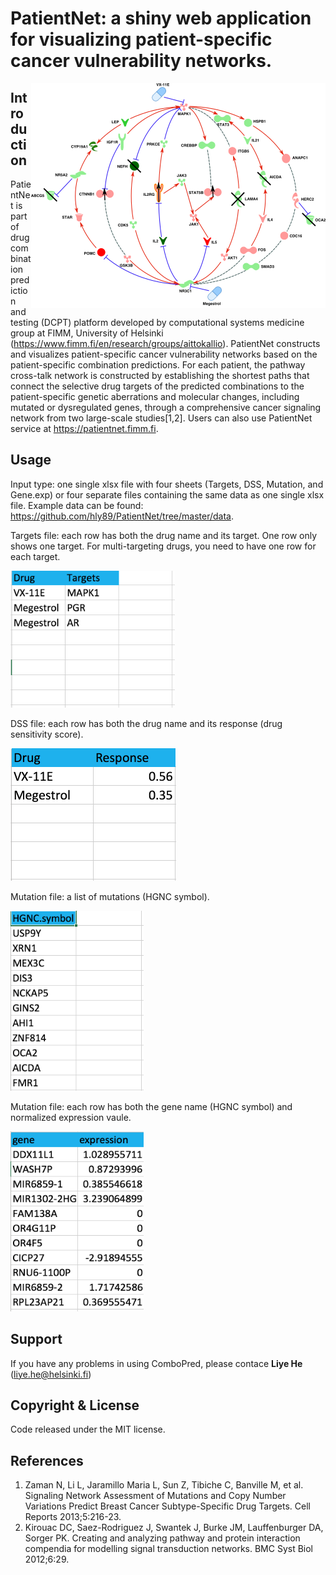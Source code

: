 # PatientNet: a shiny web application for visualizing patient-specific cancer vulnerability networks. 
<img src="www/logo.png" align="right" /> 

## Introduction
PatientNet is part of drug combination prediction and testing (DCPT) platform developed by computational systems medicine group at FIMM, University of Helsinki (<https://www.fimm.fi/en/research/groups/aittokallio>). PatientNet constructs and visualizes patient-specific cancer vulnerability networks based on the patient-specific combination predictions. For each patient, the pathway cross-talk network is constructed by establishing the shortest paths that connect the selective drug targets of the predicted combinations to the patient-specific genetic aberrations and molecular changes, including mutated or dysregulated genes, through a comprehensive cancer signaling network from two large-scale studies[1,2]. Users can also use PatientNet service at <https://patientnet.fimm.fi>. 

## Usage
Input type: one single xlsx file with four sheets (Targets, DSS, Mutation, and Gene.exp) or four separate files containing the same data as one single xlsx file. Example data can be found: <https://github.com/hly89/PatientNet/tree/master/data>. 

Targets file: each row has both the drug name and its target. One row only shows one target. For multi-targeting drugs, you need to have one row for each target.

<img src="www/dtm.png" width = "263" height="219">

DSS file: each row has both the drug name and its response (drug sensitivity score).

<img src="www/dss.png" width = "265" height="212">

Mutation file: a list of mutations (HGNC symbol).

<img src="www/mut.png" width = "213" height="288">

Mutation file: each row has both the gene name (HGNC symbol) and normalized expression vaule.

<img src="www/gex.png" width = "213" height="288">


## Support
If you have any problems in using ComboPred, please contace **Liye He** (liye.he@helsinki.fi)

## Copyright & License

Code released under the MIT license.

## References

1. Zaman N, Li L, Jaramillo Maria L, Sun Z, Tibiche C, Banville M, et al. Signaling Network Assessment of Mutations and Copy Number Variations Predict Breast Cancer Subtype-Specific Drug Targets. Cell Reports 2013;5:216-23.
2. Kirouac DC, Saez-Rodriguez J, Swantek J, Burke JM, Lauffenburger DA, Sorger PK. Creating and analyzing pathway and protein interaction compendia for modelling signal transduction networks. BMC Syst Biol 2012;6:29.
